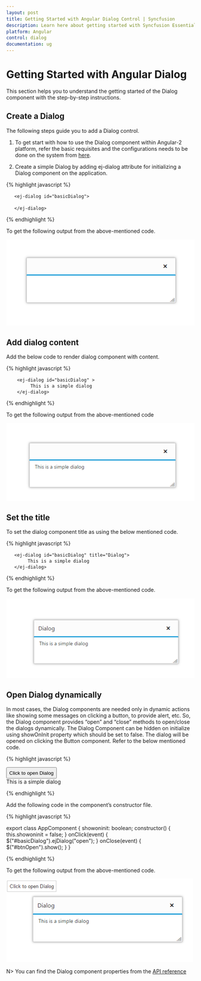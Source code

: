 ```yaml
---
layout: post
title: Getting Started with Angular Dialog Control | Syncfusion
description: Learn here about getting started with Syncfusion Essential Angular Dialog Control, its elements, and more.
platform: Angular
control: dialog
documentation: ug
---
```


# Getting Started with Angular Dialog

This section helps you to understand the getting started of the Dialog component with the step-by-step instructions.

## Create a Dialog

The following steps guide you to add a Dialog control.

1)	To get start with how to use the Dialog component within Angular-2 platform, refer the basic requisites and the configurations needs to be done on the system from [here](https://help.syncfusion.com/angular-2/gettingstarted/overview).

2)	Create a simple Dialog by adding ej-dialog attribute for initializing a Dialog component on the application. 

{% highlight javascript %}

       <ej-dialog id="basicDialog">
        
       </ej-dialog>

{% endhighlight %}

To get the following output from the above-mentioned code.

![Angular Dialog creating getting started](getting-started-images\getting-started-img1.png)

## Add dialog content

Add the below code to render dialog component with content.

{% highlight javascript %}

        <ej-dialog id="basicDialog" >
             This is a simple dialog
        </ej-dialog>
       
{% endhighlight %}

To get the following output from the above-mentioned code

![Angular Dialog Add dialog content](getting-started-images\getting-started-img2.png)

## Set the title

To set the dialog component title as using the below mentioned code.

{% highlight javascript %}

       <ej-dialog id="basicDialog" title="Dialog">
            This is a simple dialog
       </ej-dialog>

{% endhighlight %}

To get the following output from the above-mentioned code.

![Angular Dialog Set the title](getting-started-images\getting-started-img3.png)

## Open Dialog dynamically

In most cases, the Dialog components are needed only in dynamic actions like showing some messages on clicking a button, to provide alert, etc. So, the Dialog component provides “open” and “close” methods to open/close the dialogs dynamically.
The Dialog Component can be hidden on initialize using showOnInit property which should be set to false.
The dialog will be opened on clicking the Button component. Refer to the below mentioned code.

{% highlight javascript %}

<div id="parent">
    <input id="btnOpen" style="display:block; height: 30px" type="button" class="ejinputtext" value="Click to open Dialog" (click)="onClick($event)" />
    <ej-dialog id="basicDialog" title="Dialog" (close)="onClose($event)" [showOnInit]="showoninit">
        This is a simple dialog
    </ej-dialog>
</div>

{% endhighlight %}

Add the following code in the component’s constructor file.

{% highlight javascript %}

export class AppComponent {
    showoninit: boolean;
    constructor() {
        this.showoninit = false;
    }
    onClick(event) {
        $("#basicDialog").ejDialog("open");
    }
    onClose(event) {
        $("#btnOpen").show();
    }
}

{% endhighlight %}

To get the following output from the above-mentioned code.

![Angular Dialog Open Dialog dynamically](getting-started-images\getting-started-img4.png)


N> You can find the Dialog component properties from the [API reference](https://help.syncfusion.com/api/js/ejdialog)              
